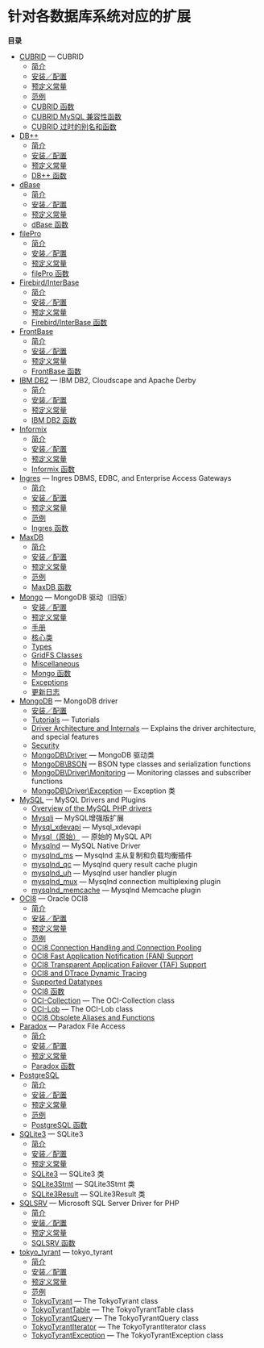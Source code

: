 针对各数据库系统对应的扩展
==========================

**目录**

-   [CUBRID](/book/cubrid.html) — CUBRID
    -   [简介](/book/cubrid.html#简介)
    -   [安装／配置](/book/cubrid.html#安装／配置)
    -   [预定义常量](/book/cubrid.html#预定义常量)
    -   [范例](/book/cubrid.html#范例)
    -   [CUBRID 函数](/book/cubrid.html#CUBRID%20函数)
    -   [CUBRID MySQL
        兼容性函数](/book/cubrid.html#CUBRID%20MySQL%20兼容性函数)
    -   [CUBRID
        过时的别名和函数](/book/cubrid.html#CUBRID%20过时的别名和函数)
-   [DB++](/book/dbplus.html)
    -   [简介](/book/dbplus.html#简介)
    -   [安装／配置](/book/dbplus.html#安装／配置)
    -   [预定义常量](/book/dbplus.html#预定义常量)
    -   [DB++ 函数](/book/dbplus.html#DB++%20函数)
-   [dBase](/book/dbase.html)
    -   [简介](/book/dbase.html#简介)
    -   [安装／配置](/book/dbase.html#安装／配置)
    -   [预定义常量](/book/dbase.html#预定义常量)
    -   [dBase 函数](/book/dbase.html#dBase%20函数)
-   [filePro](/book/filepro.html)
    -   [简介](/book/filepro.html#简介)
    -   [安装／配置](/book/filepro.html#安装／配置)
    -   [预定义常量](/book/filepro.html#预定义常量)
    -   [filePro 函数](/book/filepro.html#filePro%20函数)
-   [Firebird/InterBase](/book/ibase.html)
    -   [简介](/book/ibase.html#简介)
    -   [安装／配置](/book/ibase.html#安装／配置)
    -   [预定义常量](/book/ibase.html#预定义常量)
    -   [Firebird/InterBase
        函数](/book/ibase.html#Firebird/InterBase%20函数)
-   [FrontBase](/book/fbsql.html)
    -   [简介](/book/fbsql.html#简介)
    -   [安装／配置](/book/fbsql.html#安装／配置)
    -   [预定义常量](/book/fbsql.html#预定义常量)
    -   [FrontBase 函数](/book/fbsql.html#FrontBase%20函数)
-   [IBM DB2](/book/ibm-db2.html) — IBM DB2, Cloudscape and Apache Derby
    -   [简介](/book/ibm-db2.html#简介)
    -   [安装／配置](/book/ibm-db2.html#安装／配置)
    -   [预定义常量](/book/ibm-db2.html#预定义常量)
    -   [IBM DB2 函数](/book/ibm-db2.html#IBM%20DB2%20函数)
-   [Informix](/book/ifx.html)
    -   [简介](/book/ifx.html#简介)
    -   [安装／配置](/book/ifx.html#安装／配置)
    -   [预定义常量](/book/ifx.html#预定义常量)
    -   [Informix 函数](/book/ifx.html#Informix%20函数)
-   [Ingres](/book/ingres.html) — Ingres DBMS, EDBC, and Enterprise
    Access Gateways
    -   [简介](/book/ingres.html#简介)
    -   [安装／配置](/book/ingres.html#安装／配置)
    -   [预定义常量](/book/ingres.html#预定义常量)
    -   [范例](/book/ingres.html#范例)
    -   [Ingres 函数](/book/ingres.html#Ingres%20函数)
-   [MaxDB](/book/maxdb.html)
    -   [简介](/book/maxdb.html#简介)
    -   [安装／配置](/book/maxdb.html#安装／配置)
    -   [预定义常量](/book/maxdb.html#预定义常量)
    -   [范例](/book/maxdb.html#范例)
    -   [MaxDB 函数](/book/maxdb.html#MaxDB%20函数)
-   [Mongo](/book/mongo.html) — MongoDB 驱动（旧版）
    -   [安装／配置](/book/mongo.html#安装／配置)
    -   [预定义常量](/book/mongo.html#预定义常量)
    -   [手册](/book/mongo.html#手册)
    -   [核心类](/book/mongo.html#核心类)
    -   [Types](/book/mongo.html#Types)
    -   [GridFS Classes](/book/mongo.html#GridFS%20Classes)
    -   [Miscellaneous](/book/mongo.html#Miscellaneous)
    -   [Mongo 函数](/book/mongo.html#Mongo%20函数)
    -   [Exceptions](/book/mongo.html#Exceptions)
    -   [更新日志](/book/mongo.html#更新日志)
-   [MongoDB](/set/mongodb.html) — MongoDB driver
    -   [安装／配置](/set/mongodb.html#安装／配置)
    -   [Tutorials](/set/mongodb.html#Tutorials) — Tutorials
    -   [Driver Architecture and
        Internals](/set/mongodb.html#Driver%20Architecture%20and%20Internals)
        — Explains the driver architecture, and special features
    -   [Security](/set/mongodb.html#Security)
    -   [MongoDB\\Driver](/set/mongodb.html#MongoDB\Driver) — MongoDB
        驱动类
    -   [MongoDB\\BSON](/set/mongodb.html#MongoDB\BSON) — BSON type
        classes and serialization functions
    -   [MongoDB\\Driver\\Monitoring](/set/mongodb.html#MongoDB\Driver\Monitoring)
        — Monitoring classes and subscriber functions
    -   [MongoDB\\Driver\\Exception](/set/mongodb.html#MongoDB\Driver\Exception)
        — Exception 类
-   [MySQL](/set/mysqlinfo.html) — MySQL Drivers and Plugins
    -   [Overview of the MySQL PHP
        drivers](/set/mysqlinfo.html#Overview%20of%20the%20MySQL%20PHP%20drivers)
    -   [Mysqli](/set/mysqlinfo.html#Mysqli) — MySQL增强版扩展
    -   [Mysql\_xdevapi](/set/mysqlinfo.html#Mysql_xdevapi) —
        Mysql\_xdevapi
    -   [Mysql（原始）](/set/mysqlinfo.html#Mysql（原始）) — 原始的
        MySQL API
    -   [Mysqlnd](/set/mysqlinfo.html#Mysqlnd) — MySQL Native Driver
    -   [mysqlnd\_ms](/set/mysqlinfo.html#mysqlnd_ms) — Mysqlnd
        主从复制和负载均衡插件
    -   [mysqlnd\_qc](/set/mysqlinfo.html#mysqlnd_qc) — Mysqlnd query
        result cache plugin
    -   [mysqlnd\_uh](/set/mysqlinfo.html#mysqlnd_uh) — Mysqlnd user
        handler plugin
    -   [mysqlnd\_mux](/set/mysqlinfo.html#mysqlnd_mux) — Mysqlnd
        connection multiplexing plugin
    -   [mysqlnd\_memcache](/set/mysqlinfo.html#mysqlnd_memcache) —
        Mysqlnd Memcache plugin
-   [OCI8](/book/oci8.html) — Oracle OCI8
    -   [简介](/book/oci8.html#简介)
    -   [安装／配置](/book/oci8.html#安装／配置)
    -   [预定义常量](/book/oci8.html#预定义常量)
    -   [范例](/book/oci8.html#范例)
    -   [OCI8 Connection Handling and Connection
        Pooling](/book/oci8.html#OCI8%20Connection%20Handling%20and%20Connection%20Pooling)
    -   [OCI8 Fast Application Notification (FAN)
        Support](/book/oci8.html#OCI8%20Fast%20Application%20Notification%20(FAN)%20Support)
    -   [OCI8 Transparent Application Failover (TAF)
        Support](/book/oci8.html#OCI8%20Transparent%20Application%20Failover%20(TAF)%20Support)
    -   [OCI8 and DTrace Dynamic
        Tracing](/book/oci8.html#OCI8%20and%20DTrace%20Dynamic%20Tracing)
    -   [Supported Datatypes](/book/oci8.html#Supported%20Datatypes)
    -   [OCI8 函数](/book/oci8.html#OCI8%20函数)
    -   [OCI-Collection](/book/oci8.html#OCI-Collection) — The
        OCI-Collection class
    -   [OCI-Lob](/book/oci8.html#OCI-Lob) — The OCI-Lob class
    -   [OCI8 Obsolete Aliases and
        Functions](/book/oci8.html#OCI8%20Obsolete%20Aliases%20and%20Functions)
-   [Paradox](/book/paradox.html) — Paradox File Access
    -   [简介](/book/paradox.html#简介)
    -   [安装／配置](/book/paradox.html#安装／配置)
    -   [预定义常量](/book/paradox.html#预定义常量)
    -   [Paradox 函数](/book/paradox.html#Paradox%20函数)
-   [PostgreSQL](/book/pgsql.html)
    -   [简介](/book/pgsql.html#简介)
    -   [安装／配置](/book/pgsql.html#安装／配置)
    -   [预定义常量](/book/pgsql.html#预定义常量)
    -   [范例](/book/pgsql.html#范例)
    -   [PostgreSQL 函数](/book/pgsql.html#PostgreSQL%20函数)
-   [SQLite3](/book/sqlite3.html) — SQLite3
    -   [简介](/book/sqlite3.html#简介)
    -   [安装／配置](/book/sqlite3.html#安装／配置)
    -   [预定义常量](/book/sqlite3.html#预定义常量)
    -   [SQLite3](/book/sqlite3.html#SQLite3) — SQLite3 类
    -   [SQLite3Stmt](/book/sqlite3.html#SQLite3Stmt) — SQLite3Stmt 类
    -   [SQLite3Result](/book/sqlite3.html#SQLite3Result) —
        SQLite3Result 类
-   [SQLSRV](/book/sqlsrv.html) — Microsoft SQL Server Driver for PHP
    -   [简介](/book/sqlsrv.html#简介)
    -   [安装／配置](/book/sqlsrv.html#安装／配置)
    -   [预定义常量](/book/sqlsrv.html#预定义常量)
    -   [SQLSRV 函数](/book/sqlsrv.html#SQLSRV%20函数)
-   [tokyo\_tyrant](/book/tokyo-tyrant.html) — tokyo\_tyrant
    -   [简介](/book/tokyo-tyrant.html#简介)
    -   [安装／配置](/book/tokyo-tyrant.html#安装／配置)
    -   [预定义常量](/book/tokyo-tyrant.html#预定义常量)
    -   [范例](/book/tokyo-tyrant.html#范例)
    -   [TokyoTyrant](/book/tokyo-tyrant.html#TokyoTyrant) — The
        TokyoTyrant class
    -   [TokyoTyrantTable](/book/tokyo-tyrant.html#TokyoTyrantTable) —
        The TokyoTyrantTable class
    -   [TokyoTyrantQuery](/book/tokyo-tyrant.html#TokyoTyrantQuery) —
        The TokyoTyrantQuery class
    -   [TokyoTyrantIterator](/book/tokyo-tyrant.html#TokyoTyrantIterator)
        — The TokyoTyrantIterator class
    -   [TokyoTyrantException](/book/tokyo-tyrant.html#TokyoTyrantException)
        — The TokyoTyrantException class
